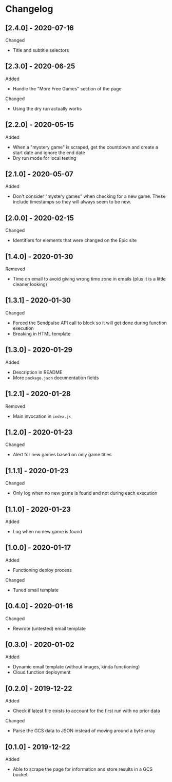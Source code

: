 # Changelog

## [2.4.0] - 2020-07-16

Changed

- Title and subtitle selectors

## [2.3.0] - 2020-06-25

Added

- Handle the "More Free Games" section of the page

Changed

- Using the dry run actually works

## [2.2.0] - 2020-05-15

Added

- When a "mystery game" is scraped, get the countdown and create a start date and ignore the end date
- Dry run mode for local testing

## [2.1.0] - 2020-05-07

Added

- Don't consider "mystery games" when checking for a new game. These include timestamps so they will always seem to be new.

## [2.0.0] - 2020-02-15

Changed

- Identifiers for elements that were changed on the Epic site

## [1.4.0] - 2020-01-30

Removed

- Time on email to avoid giving wrong time zone in emails (plus it is a little cleaner looking)

## [1.3.1] - 2020-01-30

Changed

- Forced the Sendpulse API call to block so it will get done during function execution
- Breaking in HTML template

## [1.3.0] - 2020-01-29

Added

- Description in README
- More `package.json` documentation fields

## [1.2.1] - 2020-01-28

Removed

- Main invocation in `index.js`

## [1.2.0] - 2020-01-23

Changed

- Alert for new games based on only game titles

## [1.1.1] - 2020-01-23

Changed

- Only log when no new game is found and not during each execution

## [1.1.0] - 2020-01-23

Added

- Log when no new game is found

## [1.0.0] - 2020-01-17

Added

- Functioning deploy process

Changed

- Tuned email template

## [0.4.0] - 2020-01-16

Changed

- Rewrote (untested) email template

## [0.3.0] - 2020-01-02

Added

- Dynamic email template (without images, kinda functioning)
- Cloud function deployment

## [0.2.0] - 2019-12-22

Added

- Check if latest file exists to account for the first run with no prior data

Changed

- Parse the GCS data to JSON instead of moving around a byte array

## [0.1.0] - 2019-12-22

Added

- Able to scrape the page for information and store results in a GCS bucket
